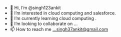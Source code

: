 - 👋 Hi, I’m @singh123ankit
- 👀 I’m interested in cloud computing and salesforce.
- 🌱 I’m currently learning cloud computing .
- 💞️ I’m looking to collaborate on ...
- 📫 How to reach me ...singh37ankit@gmail.com

<!---
singh123ankit/singh123ankit is a ✨ special ✨ repository because its `README.md` (this file) appears on your GitHub profile.
You can click the Preview link to take a look at your changes.
--->
